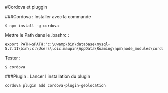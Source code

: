 #Cordova et pluggin

###Cordova : 
Installer avec la commande 
```
$ npm install -g cordova
```

Mettre le Path dans le .bashrc :
```
export PATH=$PATH:'c:\uwamp\bin\database\mysql-5.7.11\bin\:c:\Users\loic.maupin\AppData\Roaming\npm\node_modules\cordova\bin\
```

Tester :
```
$ cordova
```

###Plugin : Lancer l'installation du plugin
```
cordova plugin add cordova-plugin-geolocation
```
